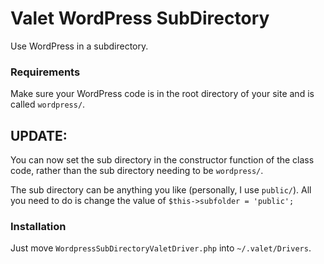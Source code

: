 # Valet WordPress SubDirectory

Use WordPress in a subdirectory.

### Requirements

Make sure your WordPress code is in the root directory of your site and is called `wordpress/`.

## UPDATE:

You can now set the sub directory in the constructor function of the class code, rather than the sub directory needing to be `wordpress/`.

The sub directory can be anything you like (personally, I use `public/`). All you need to do is change the value of `$this->subfolder = 'public';`

### Installation

Just move `WordpressSubDirectoryValetDriver.php` into `~/.valet/Drivers`.